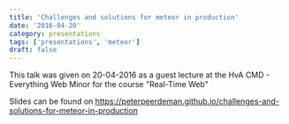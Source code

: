 ```yaml
---
title: 'Challenges and solutions for meteor in production'
date: '2016-04-20'
category: presentations
tags: ['presentations', 'meteor']
draft: false
---
```


This talk was given on 20-04-2016 as a guest lecture at the HvA CMD - Everything Web Minor for the course "Real-Time Web"

Slides can be found on https://peterpeerdeman.github.io/challenges-and-solutions-for-meteor-in-production
